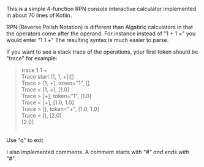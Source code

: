 This is a simple 4-function RPN console interactive 
calculator implemented in about 70 lines of Kotlin.

RPN (Reverse Polish Notation) is different than 
Algabric calculators in that the operators come after
the operand.  For instance instead of "1 + 1 =" you would
enter "1 1 +"  The resulting syntax is much easier to 
parse.

If you want to see a stack trace of the operations,
your first token should be "trace" for example:
> trace 1 1 +<br/>
Trace start [1, 1, +]:[]<br/>
Trace > [1, +], token="1", []<br/>
Trace < [1, +], [1.0]<br/>
Trace > [+], token="1", [1.0]<br/>
Trace < [+], [1.0, 1.0]<br/>
Trace > [], token="+", [1.0, 1.0]<br/>
Trace < [], [2.0]<br/>
[2.0]<br/>
> <br/>

Use "q" to exit

I also implemented comments.  A comment starts with "#_" and
ends with "_#".

